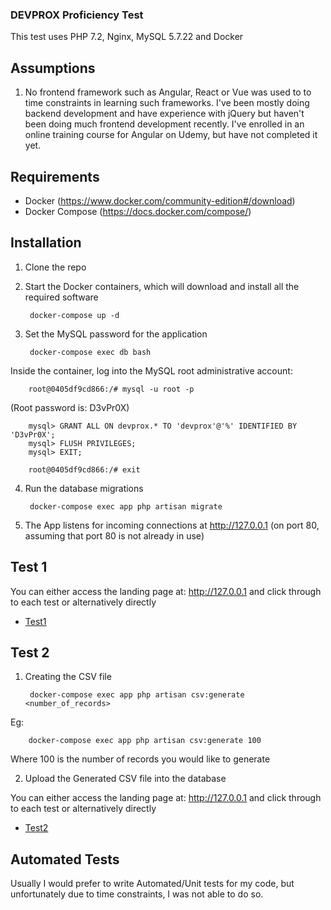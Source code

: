 ### DEVPROX Proficiency Test

This test uses PHP 7.2, Nginx, MySQL 5.7.22 and Docker

## Assumptions

1. No frontend framework such as Angular, React or Vue was used to to time constraints in learning such frameworks.  I've been mostly doing backend development and have experience with jQuery but haven't been doing much frontend development recently.  I've enrolled in an online training course for Angular on Udemy, but have not completed it yet.

## Requirements

* Docker (https://www.docker.com/community-edition#/download)
* Docker Compose (https://docs.docker.com/compose/)

## Installation

1. Clone the repo

2. Start the Docker containers, which will download and install all the required software

        docker-compose up -d

3. Set the MySQL password for the application

        docker-compose exec db bash

Inside the container, log into the MySQL root administrative account:

        root@0405df9cd866:/# mysql -u root -p

(Root password is: D3vPr0X) 

        mysql> GRANT ALL ON devprox.* TO 'devprox'@'%' IDENTIFIED BY 'D3vPr0X';
        mysql> FLUSH PRIVILEGES;
        mysql> EXIT;

        root@0405df9cd866:/# exit

4. Run the database migrations

        docker-compose exec app php artisan migrate

5. The App listens for incoming connections at http://127.0.0.1 (on port 80, assuming that port 80 is not already in use)

## Test 1

You can either access the landing page at: http://127.0.0.1 and click through to each test or alternatively directly

* [Test1](http://127.0.0.1/test1) 

## Test 2

1. Creating the CSV file

        docker-compose exec app php artisan csv:generate <number_of_records>

Eg:

        docker-compose exec app php artisan csv:generate 100

Where 100 is the number of records you would like to generate 

2. Upload the Generated CSV file into the database

You can either access the landing page at: http://127.0.0.1 and click through to each test or alternatively directly

* [Test2](http://127.0.0.1/test2) 

## Automated Tests

Usually I would prefer to write Automated/Unit tests for my code, but unfortunately due to time constraints, I was not able to do so.
